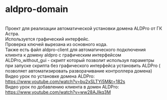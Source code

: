 # aldpro-domain
<br>Проект для реализации автоматической установки домена ALDPro от ГК Астра.
<br>Используется графический интерфейс.
<br>Проверка ключей вырезана из основного кода.
<br>Также есть файл aldpro-client для автоматического подключения клиента к домену aldpro с графическим интерфейсом
<br>ALDPro_without_gui - скрипт который позволит используя параметры при запуске скрипта без графического интерфейса установить ALDPro ( позволяет автоматизировать разворачивание контроллера домена)
<br>Видео урок по установке домена ALDPro: https://www.youtube.com/watch?v=bu2xSLTYi5M&t=182s
<br>Видео урок по добавлению клиента в домен ALDPro: https://www.youtube.com/watch?v=ww28AJlkq3M
